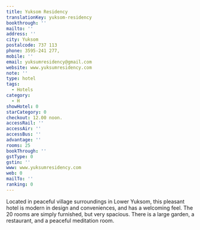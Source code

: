 ```yaml
---
title: Yuksom Residency
translationKey: yuksom-residency
bookthrough: ''
mailto: ''
address: ''
city: Yuksom
postalcode: 737 113
phone: 3595-241 277,
mobile: ''
email: yuksumresidency@gmail.com
website: www.yuksumresidency.com
note: ''
type: hotel
tags:
  - Hotels
category:
  - H
showHotel: 0
starCategory: 0
checkout: 12.00 noon.
accessRail: ''
accessAir: ''
accessBus: ''
advantage: ''
rooms: 25
bookThrough: ''
gstType: 0
gstin: ''
www: www.yuksumresidency.com
web: 0
mailTo: ''
ranking: 0
---
```







Located in peaceful village surroundings in Lower Yuksom, this pleasant hotel is modern in design and conveniences, and has a welcoming feel.     The 20 rooms are simply furnished, but very spacious. There is a large garden, a restaurant, and a peaceful meditation room.